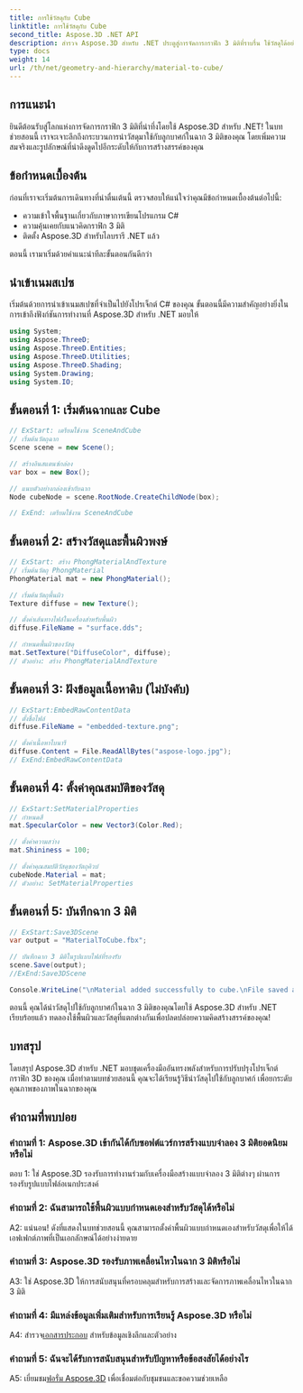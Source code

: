 ```yaml
---
title: การใช้วัสดุกับ Cube
linktitle: การใช้วัสดุกับ Cube
second_title: Aspose.3D .NET API
description: สำรวจ Aspose.3D สำหรับ .NET ประตูสู่การจัดการกราฟิก 3 มิติที่ราบรื่น ใช้วัสดุได้อย่างง่ายดาย เพิ่มความสมจริง และยกระดับโครงการของคุณ
type: docs
weight: 14
url: /th/net/geometry-and-hierarchy/material-to-cube/
---
```

## การแนะนำ

ยินดีต้อนรับสู่โลกแห่งการจัดการกราฟิก 3 มิติที่น่าทึ่งโดยใช้ Aspose.3D สำหรับ .NET! ในบทช่วยสอนนี้ เราจะเจาะลึกถึงกระบวนการนำวัสดุมาใช้กับลูกบาศก์ในฉาก 3 มิติของคุณ โดยเพิ่มความสมจริงและรูปลักษณ์ที่น่าดึงดูดไปอีกระดับให้กับการสร้างสรรค์ของคุณ

## ข้อกำหนดเบื้องต้น

ก่อนที่เราจะเริ่มต้นการเดินทางที่น่าตื่นเต้นนี้ ตรวจสอบให้แน่ใจว่าคุณมีข้อกำหนดเบื้องต้นต่อไปนี้:

- ความเข้าใจพื้นฐานเกี่ยวกับภาษาการเขียนโปรแกรม C#
- ความคุ้นเคยกับแนวคิดกราฟิก 3 มิติ
- ติดตั้ง Aspose.3D สำหรับไลบรารี .NET แล้ว

ตอนนี้ เรามาเริ่มด้วยคำแนะนำทีละขั้นตอนกันดีกว่า

## นำเข้าเนมสเปซ

เริ่มต้นด้วยการนำเข้าเนมสเปซที่จำเป็นไปยังโปรเจ็กต์ C# ของคุณ ขั้นตอนนี้มีความสำคัญอย่างยิ่งในการเข้าถึงฟังก์ชันการทำงานที่ Aspose.3D สำหรับ .NET มอบให้

```csharp
using System;
using Aspose.ThreeD;
using Aspose.ThreeD.Entities;
using Aspose.ThreeD.Utilities;
using Aspose.ThreeD.Shading;
using System.Drawing;
using System.IO;
```

## ขั้นตอนที่ 1: เริ่มต้นฉากและ Cube

```csharp
// ExStart: เตรียมใช้งาน SceneAndCube
// เริ่มต้นวัตถุฉาก
Scene scene = new Scene();

// สร้างอินสแตนซ์กล่อง
var box = new Box();

// แนบตัวอย่างกล่องเข้ากับฉาก
Node cubeNode = scene.RootNode.CreateChildNode(box);

// ExEnd: เตรียมใช้งาน SceneAndCube
```

## ขั้นตอนที่ 2: สร้างวัสดุและพื้นผิวพงษ์

```csharp
// ExStart: สร้าง PhongMaterialAndTexture
// เริ่มต้นวัตถุ PhongMaterial
PhongMaterial mat = new PhongMaterial();

// เริ่มต้นวัตถุพื้นผิว
Texture diffuse = new Texture();

// ตั้งค่าเส้นทางไฟล์ในเครื่องสำหรับพื้นผิว
diffuse.FileName = "surface.dds";

// กำหนดพื้นผิวของวัสดุ
mat.SetTexture("DiffuseColor", diffuse);
// ตัวอย่าง: สร้าง PhongMaterialAndTexture
```

## ขั้นตอนที่ 3: ฝังข้อมูลเนื้อหาดิบ (ไม่บังคับ)

```csharp
// ExStart:EmbedRawContentData
// ตั้งชื่อไฟล์
diffuse.FileName = "embedded-texture.png";

// ตั้งค่าเนื้อหาไบนารี
diffuse.Content = File.ReadAllBytes("aspose-logo.jpg");
// ExEnd:EmbedRawContentData
```

## ขั้นตอนที่ 4: ตั้งค่าคุณสมบัติของวัสดุ

```csharp
// ExStart:SetMaterialProperties
// กำหนดสี
mat.SpecularColor = new Vector3(Color.Red);

// ตั้งค่าความสว่าง
mat.Shininess = 100;

// ตั้งค่าคุณสมบัติวัสดุของวัตถุคิวบ์
cubeNode.Material = mat;
// ตัวอย่าง: SetMaterialProperties
```

## ขั้นตอนที่ 5: บันทึกฉาก 3 มิติ

```csharp
// ExStart:Save3DScene
var output = "MaterialToCube.fbx";

// บันทึกฉาก 3 มิติในรูปแบบไฟล์ที่รองรับ
scene.Save(output);
//ExEnd:Save3DScene

Console.WriteLine("\nMaterial added successfully to cube.\nFile saved at " + output);
```

ตอนนี้ คุณได้นำวัสดุไปใช้กับลูกบาศก์ในฉาก 3 มิติของคุณโดยใช้ Aspose.3D สำหรับ .NET เรียบร้อยแล้ว ทดลองใช้พื้นผิวและวัสดุที่แตกต่างกันเพื่อปลดปล่อยความคิดสร้างสรรค์ของคุณ!

## บทสรุป

โดยสรุป Aspose.3D สำหรับ .NET มอบชุดเครื่องมืออันทรงพลังสำหรับการปรับปรุงโปรเจ็กต์กราฟิก 3D ของคุณ เมื่อทำตามบทช่วยสอนนี้ คุณจะได้เรียนรู้วิธีนำวัสดุไปใช้กับลูกบาศก์ เพื่อยกระดับคุณภาพของภาพในฉากของคุณ

## คำถามที่พบบ่อย

### คำถามที่ 1: Aspose.3D เข้ากันได้กับซอฟต์แวร์การสร้างแบบจำลอง 3 มิติยอดนิยมหรือไม่

ตอบ 1: ใช่ Aspose.3D รองรับการทำงานร่วมกับเครื่องมือสร้างแบบจำลอง 3 มิติต่างๆ ผ่านการรองรับรูปแบบไฟล์อเนกประสงค์

### คำถามที่ 2: ฉันสามารถใช้พื้นผิวแบบกำหนดเองสำหรับวัสดุได้หรือไม่

A2: แน่นอน! ดังที่แสดงในบทช่วยสอนนี้ คุณสามารถตั้งค่าพื้นผิวแบบกำหนดเองสำหรับวัสดุเพื่อให้ได้เอฟเฟกต์ภาพที่เป็นเอกลักษณ์ได้อย่างง่ายดาย

### คำถามที่ 3: Aspose.3D รองรับภาพเคลื่อนไหวในฉาก 3 มิติหรือไม่

A3: ใช่ Aspose.3D ให้การสนับสนุนที่ครอบคลุมสำหรับการสร้างและจัดการภาพเคลื่อนไหวในฉาก 3 มิติ

### คำถามที่ 4: มีแหล่งข้อมูลเพิ่มเติมสำหรับการเรียนรู้ Aspose.3D หรือไม่

 A4: สำรวจ[เอกสารประกอบ](https://reference.aspose.com/3d/net/) สำหรับข้อมูลเชิงลึกและตัวอย่าง

### คำถามที่ 5: ฉันจะได้รับการสนับสนุนสำหรับปัญหาหรือข้อสงสัยได้อย่างไร

 A5: เยี่ยมชม[ฟอรั่ม Aspose.3D](https://forum.aspose.com/c/3d/18) เพื่อเชื่อมต่อกับชุมชนและขอความช่วยเหลือ